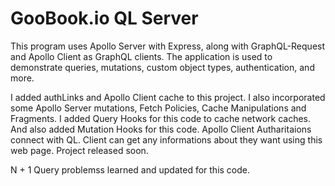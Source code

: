 # GooBook.io QL Server

This program uses Apollo Server with Express, along with GraphQL-Request and Apollo Client as GraphQL clients. The application is used to demonstrate queries, mutations, custom object types, authentication, and more.

I added authLinks and Apollo Client cache to this project. I also incorporated some Apollo Server mutations, Fetch Policies, Cache Manipulations and Fragments. I added Query Hooks for this code to cache network caches. And also added Mutation Hooks for this code. Apollo Client Autharitaions connect with QL. Client can get any informations about they want using this web page. Project released soon. 

N + 1 Query problemss learned and updated for this code.





